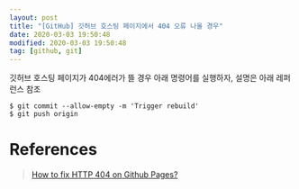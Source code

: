 ```yaml
---
layout: post
title: "[GitHub] 깃허브 호스팅 페이지에서 404 오류 나올 경우"
date: 2020-03-03 19:50:48
modified: 2020-03-03 19:50:48
tag: [github, git]
---
```


깃허브 호스팅 페이지가 404에러가 뜰 경우 아래 명령어를 실행하자, 설명은 아래 레퍼런스 참조

```
$ git commit --allow-empty -m 'Trigger rebuild'
$ git push origin
```

# References
> [How to fix HTTP 404 on Github Pages?](https://stackoverflow.com/questions/11577147/how-to-fix-http-404-on-github-pages/45907768#45907768)
